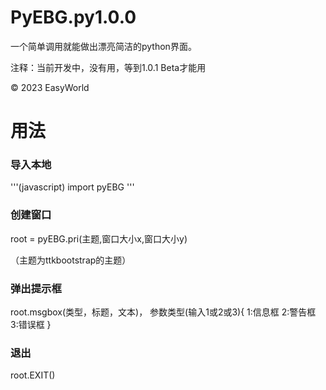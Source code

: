 # PyEBG.py1.0.0
一个简单调用就能做出漂亮简洁的python界面。

注释：当前开发中，没有用，等到1.0.1 Beta才能用

© 2023 EasyWorld


# 用法

### 导入本地

'''(javascript)
 import pyEBG
'''

### 创建窗口

 root = pyEBG.pri(主题,窗口大小x,窗口大小y)
 
 （主题为ttkbootstrap的主题）
### 弹出提示框
 root.msgbox(类型，标题，文本)，
 参数类型(输入1或2或3){
 1:信息框
 2:警告框
 3:错误框
 }
### 退出
 root.EXIT()



 
